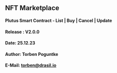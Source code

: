 ## NFT Marketplace
#### Plutus Smart Contract - List | Buy | Cancel | Update
#### Release : V2.0.0
#### Date:     25.12.23
#### Author:   Torben Poguntke
#### E-Mail:   torben@drasil.io

